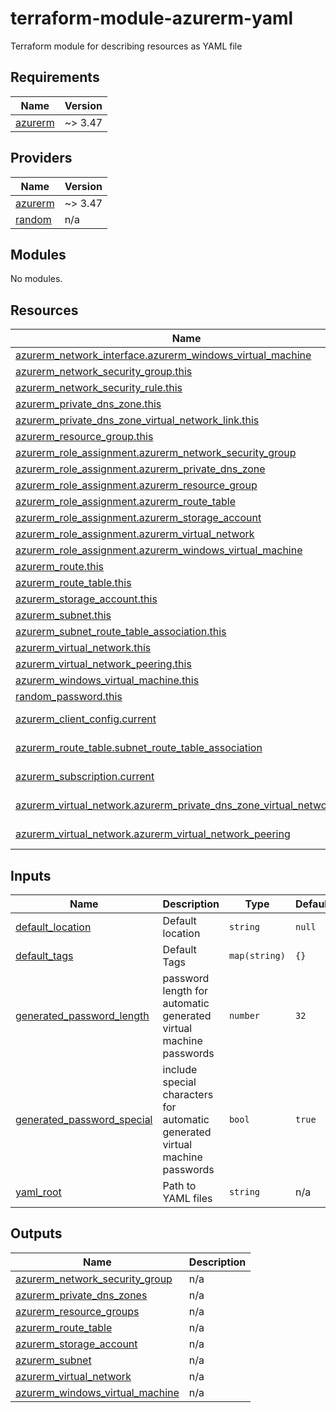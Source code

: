 # terraform-module-azurerm-yaml
Terraform module for describing resources as YAML file

<!-- BEGIN_TF_DOCS -->
## Requirements

| Name | Version |
|------|---------|
| <a name="requirement_azurerm"></a> [azurerm](#requirement\_azurerm) | ~> 3.47 |

## Providers

| Name | Version |
|------|---------|
| <a name="provider_azurerm"></a> [azurerm](#provider\_azurerm) | ~> 3.47 |
| <a name="provider_random"></a> [random](#provider\_random) | n/a |

## Modules

No modules.

## Resources

| Name | Type |
|------|------|
| [azurerm_network_interface.azurerm_windows_virtual_machine](https://registry.terraform.io/providers/hashicorp/azurerm/latest/docs/resources/network_interface) | resource |
| [azurerm_network_security_group.this](https://registry.terraform.io/providers/hashicorp/azurerm/latest/docs/resources/network_security_group) | resource |
| [azurerm_network_security_rule.this](https://registry.terraform.io/providers/hashicorp/azurerm/latest/docs/resources/network_security_rule) | resource |
| [azurerm_private_dns_zone.this](https://registry.terraform.io/providers/hashicorp/azurerm/latest/docs/resources/private_dns_zone) | resource |
| [azurerm_private_dns_zone_virtual_network_link.this](https://registry.terraform.io/providers/hashicorp/azurerm/latest/docs/resources/private_dns_zone_virtual_network_link) | resource |
| [azurerm_resource_group.this](https://registry.terraform.io/providers/hashicorp/azurerm/latest/docs/resources/resource_group) | resource |
| [azurerm_role_assignment.azurerm_network_security_group](https://registry.terraform.io/providers/hashicorp/azurerm/latest/docs/resources/role_assignment) | resource |
| [azurerm_role_assignment.azurerm_private_dns_zone](https://registry.terraform.io/providers/hashicorp/azurerm/latest/docs/resources/role_assignment) | resource |
| [azurerm_role_assignment.azurerm_resource_group](https://registry.terraform.io/providers/hashicorp/azurerm/latest/docs/resources/role_assignment) | resource |
| [azurerm_role_assignment.azurerm_route_table](https://registry.terraform.io/providers/hashicorp/azurerm/latest/docs/resources/role_assignment) | resource |
| [azurerm_role_assignment.azurerm_storage_account](https://registry.terraform.io/providers/hashicorp/azurerm/latest/docs/resources/role_assignment) | resource |
| [azurerm_role_assignment.azurerm_virtual_network](https://registry.terraform.io/providers/hashicorp/azurerm/latest/docs/resources/role_assignment) | resource |
| [azurerm_role_assignment.azurerm_windows_virtual_machine](https://registry.terraform.io/providers/hashicorp/azurerm/latest/docs/resources/role_assignment) | resource |
| [azurerm_route.this](https://registry.terraform.io/providers/hashicorp/azurerm/latest/docs/resources/route) | resource |
| [azurerm_route_table.this](https://registry.terraform.io/providers/hashicorp/azurerm/latest/docs/resources/route_table) | resource |
| [azurerm_storage_account.this](https://registry.terraform.io/providers/hashicorp/azurerm/latest/docs/resources/storage_account) | resource |
| [azurerm_subnet.this](https://registry.terraform.io/providers/hashicorp/azurerm/latest/docs/resources/subnet) | resource |
| [azurerm_subnet_route_table_association.this](https://registry.terraform.io/providers/hashicorp/azurerm/latest/docs/resources/subnet_route_table_association) | resource |
| [azurerm_virtual_network.this](https://registry.terraform.io/providers/hashicorp/azurerm/latest/docs/resources/virtual_network) | resource |
| [azurerm_virtual_network_peering.this](https://registry.terraform.io/providers/hashicorp/azurerm/latest/docs/resources/virtual_network_peering) | resource |
| [azurerm_windows_virtual_machine.this](https://registry.terraform.io/providers/hashicorp/azurerm/latest/docs/resources/windows_virtual_machine) | resource |
| [random_password.this](https://registry.terraform.io/providers/hashicorp/random/latest/docs/resources/password) | resource |
| [azurerm_client_config.current](https://registry.terraform.io/providers/hashicorp/azurerm/latest/docs/data-sources/client_config) | data source |
| [azurerm_route_table.subnet_route_table_association](https://registry.terraform.io/providers/hashicorp/azurerm/latest/docs/data-sources/route_table) | data source |
| [azurerm_subscription.current](https://registry.terraform.io/providers/hashicorp/azurerm/latest/docs/data-sources/subscription) | data source |
| [azurerm_virtual_network.azurerm_private_dns_zone_virtual_network_link](https://registry.terraform.io/providers/hashicorp/azurerm/latest/docs/data-sources/virtual_network) | data source |
| [azurerm_virtual_network.azurerm_virtual_network_peering](https://registry.terraform.io/providers/hashicorp/azurerm/latest/docs/data-sources/virtual_network) | data source |

## Inputs

| Name | Description | Type | Default | Required |
|------|-------------|------|---------|:--------:|
| <a name="input_default_location"></a> [default\_location](#input\_default\_location) | Default location | `string` | `null` | no |
| <a name="input_default_tags"></a> [default\_tags](#input\_default\_tags) | Default Tags | `map(string)` | `{}` | no |
| <a name="input_generated_password_length"></a> [generated\_password\_length](#input\_generated\_password\_length) | password length for automatic generated virtual machine passwords | `number` | `32` | no |
| <a name="input_generated_password_special"></a> [generated\_password\_special](#input\_generated\_password\_special) | include special characters for automatic generated virtual machine passwords | `bool` | `true` | no |
| <a name="input_yaml_root"></a> [yaml\_root](#input\_yaml\_root) | Path to YAML files | `string` | n/a | yes |

## Outputs

| Name | Description |
|------|-------------|
| <a name="output_azurerm_network_security_group"></a> [azurerm\_network\_security\_group](#output\_azurerm\_network\_security\_group) | n/a |
| <a name="output_azurerm_private_dns_zones"></a> [azurerm\_private\_dns\_zones](#output\_azurerm\_private\_dns\_zones) | n/a |
| <a name="output_azurerm_resource_groups"></a> [azurerm\_resource\_groups](#output\_azurerm\_resource\_groups) | n/a |
| <a name="output_azurerm_route_table"></a> [azurerm\_route\_table](#output\_azurerm\_route\_table) | n/a |
| <a name="output_azurerm_storage_account"></a> [azurerm\_storage\_account](#output\_azurerm\_storage\_account) | n/a |
| <a name="output_azurerm_subnet"></a> [azurerm\_subnet](#output\_azurerm\_subnet) | n/a |
| <a name="output_azurerm_virtual_network"></a> [azurerm\_virtual\_network](#output\_azurerm\_virtual\_network) | n/a |
| <a name="output_azurerm_windows_virtual_machine"></a> [azurerm\_windows\_virtual\_machine](#output\_azurerm\_windows\_virtual\_machine) | n/a |
<!-- END_TF_DOCS -->